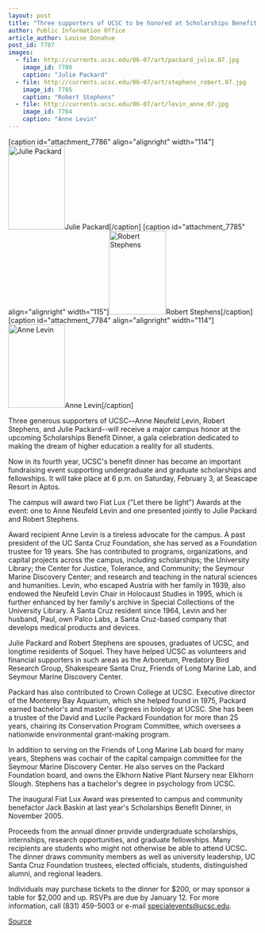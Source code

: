 ```yaml
---
layout: post
title: "Three supporters of UCSC to be honored at Scholarships Benefit Dinner on February 3"
author: Public Information Office
article_author: Louise Donahue
post_id: 7787
images:
  - file: http://currents.ucsc.edu/06-07/art/packard_julie.07.jpg
    image_id: 7786
    caption: "Julie Packard"
  - file: http://currents.ucsc.edu/06-07/art/stephens_robert.07.jpg
    image_id: 7785
    caption: "Robert Stephens"
  - file: http://currents.ucsc.edu/06-07/art/levin_anne.07.jpg
    image_id: 7784
    caption: "Anne Levin"
---
```


[caption id="attachment_7786" align="alignright" width="114"]<a href="http://dev-ucsc-news.pantheonsite.io/wp-content/uploads/2007/01/packard_julie.07.jpg"><img class="size-full wp-image-7786" src="http://dev-ucsc-news.pantheonsite.io/wp-content/uploads/2007/01/packard_julie.07.jpg" alt="Julie Packard" width="114" height="168" /></a>Julie Packard[/caption]
[caption id="attachment_7785" align="alignright" width="115"]<a href="http://dev-ucsc-news.pantheonsite.io/wp-content/uploads/2007/01/stephens_robert.07.jpg"><img class="size-full wp-image-7785" src="http://dev-ucsc-news.pantheonsite.io/wp-content/uploads/2007/01/stephens_robert.07.jpg" alt="Robert Stephens" width="115" height="168" /></a>Robert Stephens[/caption]
[caption id="attachment_7784" align="alignright" width="114"]<a href="http://dev-ucsc-news.pantheonsite.io/wp-content/uploads/2007/01/levin_anne.07.jpg"><img class="size-full wp-image-7784" src="http://dev-ucsc-news.pantheonsite.io/wp-content/uploads/2007/01/levin_anne.07.jpg" alt="Anne Levin" width="114" height="168" /></a>Anne Levin[/caption]
<a name="content" id="content"></a>
<p>
  Three generous supporters of UCSC<strong>--</strong>Anne Neufeld Levin, Robert Stephens, and Julie Packard--will receive a major campus honor at the upcoming Scholarships Benefit Dinner, a gala celebration dedicated to making the dream of higher education a reality for all students.
</p>
<p>
  Now in its fourth year, UCSC's benefit dinner has become an important fundraising event supporting undergraduate and graduate scholarships and fellowships. It will take place at 6 p.m. on Saturday, February 3, at Seascape Resort in Aptos.
</p>
<p>
  The campus will award two Fiat Lux ("Let there be light") Awards at the event: one to Anne Neufeld Levin and one presented jointly to Julie Packard and Robert Stephens.
</p>
<p>
  Award recipient Anne Levin is a tireless advocate for the campus. A past president of the UC Santa Cruz Foundation, she has served as a Foundation trustee for 19 years. She has contributed to programs, organizations, and capital projects across the campus, including scholarships; the University Library; the Center for Justice, Tolerance, and Community; the Seymour Marine Discovery Center; and research and teaching in the natural sciences and humanities. Levin, who escaped Austria with her family in 1939, also endowed the Neufeld Levin Chair in Holocaust Studies in 1995, which is further enhanced by her family's archive in Special Collections of the University Library. A Santa Cruz resident since 1964, Levin and her husband, Paul, own Palco Labs, a Santa Cruz-based company that develops medical products and devices.
</p>
<p>
  Julie Packard and Robert Stephens are spouses, graduates of UCSC, and longtime residents of Soquel. They have helped UCSC as volunteers and financial supporters in such areas as the Arboretum, Predatory Bird Research Group, Shakespeare Santa Cruz, Friends of Long Marine Lab, and Seymour Marine Discovery Center.
</p>
<p>
  Packard has also contributed to Crown College at UCSC. Executive director of the Monterey Bay Aquarium, which she helped found in 1975, Packard earned bachelor's and master's degrees in biology at UCSC. She has been a trustee of the David and Lucile Packard Foundation for more than 25 years, chairing its Conservation Program Committee, which oversees a nationwide environmental grant-making program.
</p>
<p>
  In addition to serving on the Friends of Long Marine Lab board for many years, Stephens was cochair of the capital campaign committee for the Seymour Marine Discovery Center. He also serves on the Packard Foundation board, and owns the Elkhorn Native Plant Nursery near Elkhorn Slough. Stephens has a bachelor's degree in psychology from UCSC.
</p>
<p>
  The inaugural Fiat Lux Award was presented to campus and community benefactor Jack Baskin at last year's Scholarships Benefit Dinner, in November 2005.
</p>
<p>
  Proceeds from the annual dinner provide undergraduate scholarships, internships, research opportunities, and graduate fellowships. Many recipients are students who might not otherwise be able to attend UCSC<strong>.</strong> The dinner draws community members as well as university leadership, UC Santa Cruz Foundation trustees, elected officials, students, distinguished alumni, and regional leaders.
</p>
<p>
  Individuals may purchase tickets to the dinner for $200, or may sponsor a table for $2,000 and up. RSVPs are due by January 12. For more information, call (831) 459-5003 or e-mail <a href="mailto:specialevents@ucsc.edu">specialevents@ucsc.edu</a>.
</p>
<p><a href="http://www1.ucsc.edu/currents/06-07/01-01/dinner.asp" title="Permalink to dinner">Source</a></p>
